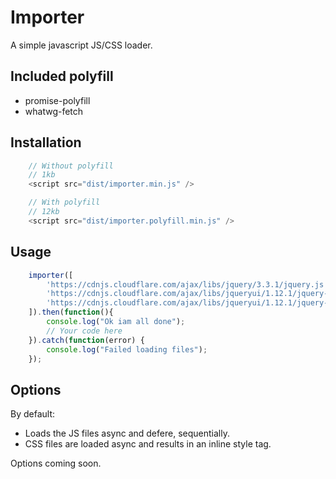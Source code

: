 # Importer

A simple javascript JS/CSS loader.

## Included polyfill

- promise-polyfill
- whatwg-fetch

## Installation

```javascript
    // Without polyfill
    // 1kb
    <script src="dist/importer.min.js" />

    // With polyfill
    // 12kb
    <script src="dist/importer.polyfill.min.js" />
```


## Usage

```javascript
    importer([
        'https://cdnjs.cloudflare.com/ajax/libs/jquery/3.3.1/jquery.js',
        'https://cdnjs.cloudflare.com/ajax/libs/jqueryui/1.12.1/jquery-ui.js',
        'https://cdnjs.cloudflare.com/ajax/libs/jqueryui/1.12.1/jquery-ui.css'
    ]).then(function(){
        console.log("Ok iam all done");
        // Your code here
    }).catch(function(error) {
        console.log("Failed loading files");
    });
```

## Options

By default:

- Loads the JS files async and defere, sequentially.
- CSS files are loaded async and results in an inline style tag.


Options coming soon.
